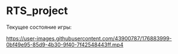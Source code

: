 # RTS_project

Текущее состояние игры:

https://user-images.githubusercontent.com/43900787/176883999-0bf49e95-85d9-4b30-9f40-7f42548443ff.mp4

